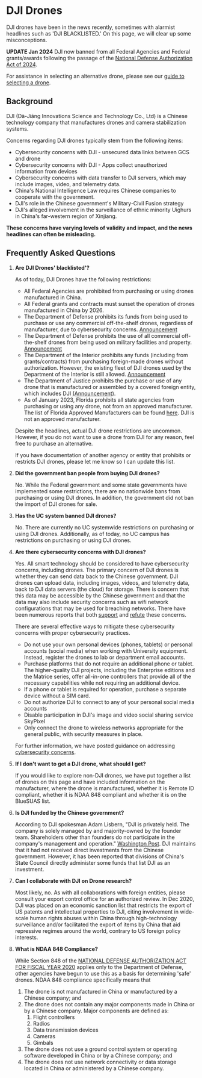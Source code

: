 # DJI Drones

DJI drones have been in the news recently, sometimes with alarmist headlines such as 'DJI BLACKLISTED.' On this page, we will clear up some misconceptions.

**UPDATE Jan 2024** DJI now banned from all Federal Agencies and Federal grants/awards following the passage of the [National Defense Authorization Act of 2024](#billNDAA2024).

For assistance in selecting an alternative drone, please see our [guide to selecting a drone](#pickdrone).


## Background

DJI (Dà-Jiāng Innovations Science and Technology Co., Ltd) is a Chinese technology company that manufactures drones and camera stabilization systems. 

Concerns regarding DJI drones typically stem from the following items:

 - Cybersecurity concerns with DJI - unsecured data links between GCS and drone
 - Cybersecurity concerns with DJI - Apps collect unauthorized information from devices
 - Cybersecurity concerns with data transfer to DJI servers, which may include images, video, and telemetry data. 
 - China's National Intelligence Law requires Chinese companies to cooperate with the government.
 - DJI's role in the Chinese government's Military-Civil Fusion strategy
 - DJI's alleged involvement in the surveillance of ethnic minority Uighurs in China's far-western region of Xinjiang.

**These concerns have varying levels of validity and impact, and the news headlines can often be misleading.**

## Frequently Asked Questions

1. **Are DJI Drones' blacklisted'?**

    As of today, DJI Drones have the following restrictions:

    - All Federal Agencies are prohibited from purchasing or using drones manufactured in China.
    - All Federal grants and contracts must sunset the operation of drones manufactured in China by 2026.
    - The Department of Defense prohibits its funds from being used to purchase or use any commercial off-the-shelf drones, regardless of manufacturer, due to cybersecurity concerns. [Announcement](https://dronedj.com/2018/06/07/department-of-defense-bans-the-purchase-of-commercial-over-the-shelf-uas-including-dji-drones/)
    - The Department of Defense prohibits the use of all commercial off-the-shelf drones from being used on military facilities and property. [Announcement](https://dronedj.com/2018/06/07/department-of-defense-bans-the-purchase-of-commercial-over-the-shelf-uas-including-dji-drones/)
    - The Department of the Interior prohibits any funds (including from grants/contracts) from purchasing foreign-made drones without authorization. However, the existing fleet of DJI drones used by the Department of the Interior is still allowed. [Announcement](https://uas.nifc.gov/sites/default/files/sites/default/files/inline-files/UASP_20221021_OAS-28%20Information%20Bulletin.pdf)
    - The Department of Justice prohibits the purchase or use of any drone that is manufactured or assembled by a covered foreign entity, which includes DJI  [(Announcement)](https://www.ojp.gov/sites/g/files/xyckuh241/files/media/document/ojporderfundingdrones.pdf).
    - As of January 2023, Florida prohibits all state agencies from purchasing or using any drone, not from an approved manufacturer. The list of Florida Approved Manufacturers can be found [here](https://www.dms.myflorida.com/business_operations/state_purchasing/approved_drone_manufacturers). DJI is not an approved manufacturer. 

    Despite the headlines, actual DJI drone restrictions are uncommon. However, if you do not want to use a drone from DJI for any reason, feel free to purchase an alternative. 
    
    If you have documentation of another agency or entity that prohibits or restricts DJI drones, please let me know so I can update this list.
    
2. **Did the government ban people from buying DJI drones?**

    No. While the Federal government and some state governments have implemented some restrictions, there are no nationwide bans from purchasing or using DJI drones. In addition, the government did not ban the import of DJI drones for sale. 
    
3. **Has the UC system banned DJI drones?**

    No. There are currently no UC systemwide restrictions on purchasing or using DJI drones. Additionally, as of today, no UC campus has restrictions on purchasing or using DJI drones.

2. **Are there cybersecurity concerns with DJI drones?**

    Yes. All smart technology should be considered to have cybersecurity concerns, including drones. The primary concern of DJI drones is whether they can send data back to the Chinese government. DJI drones can upload data, including images, videos, and telemetry data, back to DJI data servers (the cloud) for storage. There is concern that this data may be accessible by the Chinese government and that the data may also include security concerns such as wifi network configurations that may be used for breaching networks. There have been numerous reports that both [support](https://www.defense.gov/News/Releases/Release/Article/2706082/department-statement-on-dji-systems/) and [refute](https://thehill.com/policy/cybersecurity/501740-no-evidence-of-unauthorized-data-transfers-by-top-chinese-drone/) these concerns.  
    
    There are several effective ways to mitigate these cybersecurity concerns with proper cybersecurity practices. 
    
    - Do not use your own personal devices (phones, tablets) or personal accounts (social media) when working with University equipment. Instead, register the drones to lab or department email accounts.
    - Purchase platforms that do not require an additional phone or tablet. The higher-quality DJI projects, including the Enterprise editions and the Matrice series, offer all-in-one controllers that provide all of the necessary capabilities while not requiring an additional device.
    - If a phone or tablet is required for operation, purchase a separate device without a SIM card.
    - Do not authorize DJI to connect to any of your personal social media accounts
    - Disable participation in DJI's image and video social sharing service SkyPixel
    - Only connect the drone to wireless networks appropriate for the general public, with security measures in place.   
    
    For further information, we have posted guidance on addressing [cybersecurity concerns](https://ucdrones.github.io/ch-cybersecurity.html).


6. **If I don't want to get a DJI drone, what should I get?**

    If you would like to explore non-DJI drones, we have put together a list of drones on this page and have included information on the manufacturer, where the drone is manufactured, whether it is Remote ID compliant, whether it is NDAA 848 compliant and whether it is on the BlueSUAS list.  

7. **Is DJI funded by the Chinese government?**

    According to DJI spokesman Adam Lisbern, "DJI is privately held. The company is solely managed by and majority-owned by the founder team. Shareholders other than founders do not participate in the company's management and operation." [Washington Post](https://www.washingtonpost.com/national-security/2022/02/01/china-funding-drones-dji-us-regulators/). DJI maintains that it had not received direct investments from the Chinese government. However, it has been reported that divisions of China's State Council directly administer some funds that list DJI as an investment.  

8. **Can I collaborate with DJI on Drone research?**

    Most likely, no. As with all collaborations with foreign entities, please consult your export control office for an authorized review. In Dec 2020, DJI was placed on an economic sanction list that restricts the export of US patents and intellectual properties to DJI, citing involvement in wide-scale human rights abuses within China through high-technology surveillance and/or facilitated the export of items by China that aid repressive regimes around the world, contrary to US foreign policy interests.
    
9. **What is NDAA 848 Compliance?**

    While Section 848 of the [NATIONAL DEFENSE AUTHORIZATION ACT FOR FISCAL YEAR 2020](https://www.govinfo.gov/content/pkg/PLAW-116publ92/html/PLAW-116publ92.htm) applies only to the Department of Defense, other agencies have begun to use this as a basis for determining 'safe' drones.  NDAA 848 compliance specifically means that
  
    1. The drone is not manufactured in China or manufactured by a Chinese company; and
    2. The drone does not contain any major components made in China or by a Chinese company. Major components are defined as:
        1. Flight controllers
        2. Radios
        3. Data transmission devices
        4. Cameras
        5. Gimbals
    2. The drone does not use a ground control system or operating software developed in China or by a Chinese company; and
    3. The drone does not use network connectivity or data storage located in China or administered by a Chinese company.

<!--


2. **I heard a law called "PROHIBITION ON OPERATION OR PROCUREMENT OF FOREIGN-MADE UNMANNED AIRCRAFT SYSTEMS" applies to all federal funds. Is this true?"**

    No. There is a law by that name; however, it does not apply to all federal funds. This law can be found in Section 848 of the [NATIONAL DEFENSE AUTHORIZATION ACT FOR FISCAL YEAR 2020](https://www.govinfo.gov/content/pkg/PLAW-116publ92/html/PLAW-116publ92.htm). However, the section's title is misleading - this law only applies to the Department of Defense. From the actual text of the law - "The Secretary of Defense may not operate or enter into or renew a contract for the procurement of -- (a) a covered unmanned aircraft system..."

2. **I heard from my grant point of contact that DJI drones are prohibited. Are they wrong?**

    Without further information, it is unclear. That person may be mistaken or are aware of a more direct policy that affects their particular division or group. If you are instructed by your research grant point of contact not to use DJI drones or that DJI drones are prohibited from being purchased, please abide by those instructions.

## Timeline of Events


```{=html}
<div class="datatables html-widget html-fill-item" id="htmlwidget-a0cb700bfbe4e8b65aea" style="width:100%;height:auto;"></div>
<script type="application/json" data-for="htmlwidget-a0cb700bfbe4e8b65aea">{"x":{"filter":"top","vertical":false,"filterHTML":"<tr>\n  <td data-type=\"character\" style=\"vertical-align: top;\">\n    <div class=\"form-group has-feedback\" style=\"margin-bottom: auto;\">\n      <input type=\"search\" placeholder=\"All\" class=\"form-control\" style=\"width: 100%;\"/>\n      <span class=\"glyphicon glyphicon-remove-circle form-control-feedback\"><\/span>\n    <\/div>\n  <\/td>\n  <td data-type=\"character\" style=\"vertical-align: top;\">\n    <div class=\"form-group has-feedback\" style=\"margin-bottom: auto;\">\n      <input type=\"search\" placeholder=\"All\" class=\"form-control\" style=\"width: 100%;\"/>\n      <span class=\"glyphicon glyphicon-remove-circle form-control-feedback\"><\/span>\n    <\/div>\n  <\/td>\n  <td data-type=\"character\" style=\"vertical-align: top;\">\n    <div class=\"form-group has-feedback\" style=\"margin-bottom: auto;\">\n      <input type=\"search\" placeholder=\"All\" class=\"form-control\" style=\"width: 100%;\"/>\n      <span class=\"glyphicon glyphicon-remove-circle form-control-feedback\"><\/span>\n    <\/div>\n  <\/td>\n<\/tr>","data":[["2017 May 24","2017 Aug 02","2017 Aug 09","2017 Aug 15","2017 Oct 02","2017 Nov 11","2017 Dec 24","2018 May 23","2019 May 20","2019 Jun 11","2019 Jun 24","2019 Jul 02","2019 Sep 18","2019 Oct 29","2019 Dec 09","2020 Jan 29","2020 May 12","2020 Jul 09","2020 Jul 23","2020 Aug 20","2020 Oct 05","2020 Dec 22","2021 Jan 12","2021 Jan 18","2021 Jan 21","2021 Jan 27","2021 May 06","2021 May 21","2021 Jun 29","2021 Jul 23","2021 Oct 10","2021 Oct 19","2021 Dec 16","2021 Dec 31","2022 Feb 01","2022 Feb 03","2022 Apr 11","2022 Oct 05","2022 Oct 21","2023 Jan 05","2023 Jan 19","2023 Feb 13","2023 Feb 23","2023 Apr 05","2023 Jun 09"],["<a href='https://nsarchive.gwu.edu/sites/default/files/documents/6574684/National-Security-Archive-Department-of-the-Navy.pdf'target='_blank'>Department of the Navy<\/a>","<a href='https://dronelife.com/2017/08/05/dji-us-army-cyber-vulnerabilities/'target='_blank'>Department of the Army<\/a>","<a href='https://info.publicintelligence.net/ICE-DJI-China.pdf'target='_blank'>ICE Intelligence Bulletin<\/a>","<a href='https://www.theregister.com/2017/08/15/dji_go_app_jspatch_tinker_silent_update_no_review/'target='_blank'>Security Report<\/a>","<a href='https://www.dji.com/newsroom/news/dji-launches-privacy-mode-for-drone-operators-to-fly-without-internet-data-transfer'target='_blank'>DJI Press Release<\/a>","<a href='https://arstechnica.com/information-technology/2017/11/dji-left-private-keys-for-ssl-cloud-storage-in-public-view-and-exposed-customers/'target='_blank'>Security Report<\/a>","<a href='https://web.archive.org/web/20201218075733/https:/www.youuav.com/news/detail/201712/19315.html'target='_blank'>News Report<\/a>","<a href='https://dronedj.com/2018/06/07/department-of-defense-bans-the-purchase-of-commercial-over-the-shelf-uas-including-dji-drones/'target='_blank'>Department of Defense<\/a>","<a href='https://www.cnn.com/2019/05/20/politics/dhs-chinese-drone-warning/index.html'target='_blank'>Department of Homeland Security<\/a>","<a href='https://www.cisa.gov/sites/default/files/publications/CISA%20Cybersecurity%20Best%20Practices%20for%20Operating%20Commerical%20UAS%20%28508%29.pdf'target='_blank'>Cybersecurity & Infrastructure Security Agency<\/a>","<a href='https://www.dji.com/newsroom/news/dji-creates-high-security-solution-for-government-drone-programs'target='_blank'>DJI Press Release<\/a>","<a href='https://www.doi.gov/sites/doi.gov/files/uploads/oas_flight_test_and_technical_evaluation_report_-_dji_uas_data_managment_assurance_evaluation_-_7-2-19_v2.0.pdf'target='_blank'>Department of Interior<\/a>","<a href='https://homelandprepnews.com/policy/58748-bill-to-ban-chinese-drones-still-alive-in-congress/'target='_blank'>Federal Legislation<\/a>","<a href='https://dronedj.com/2019/10/31/all-dji-drones-grounded-by-us-interior-department-amid-review/'target='_blank'>Department of Interior<\/a>","<a href='NA'target='_blank'>Federal Legislation<\/a>","<a href='https://thehill.com/policy/cybersecurity/480499-interior-departments-non-emergency-drones-grounded-due-to-cybersecurity/'target='_blank'>Department of Interior<\/a>","<a href='https://www.riverloopsecurity.com/blog/2020/05/dji_mimo/'target='_blank'>Security Report<\/a>","<a href='https://thehill.com/policy/cybersecurity/501740-no-evidence-of-unauthorized-data-transfers-by-top-chinese-drone/'target='_blank'>Security Report<\/a>","<a href='https://www.synacktiv.com/en/publications/dji-android-go-4-application-security-analysis.html'target='_blank'>Security Report<\/a>","<a href='https://www.diu.mil/blue-suas-1'target='_blank'>BlueSUAS<\/a>","<a href='https://www.ojp.gov/sites/g/files/xyckuh241/files/media/document/ojporderfundingdrones.pdf'target='_blank'>Department of Justice<\/a>","<a href='https://www.federalregister.gov/documents/2020/12/22/2020-28031/addition-of-entities-to-the-entity-list-revision-of-entry-on-the-entity-list-and-removal-of-entities'target='_blank'>Department of Commerce<\/a>","<a href='https://buy.gsa.gov/interact/community/6/activity-feed/post/18bbcddf-7f04-4416-8160-901a8c9a7960/_Removal_of_Drones_from_GSA_Multiple_Award_Schedule_Contracts'target='_blank'>General Services Administration<\/a>","<a href='https://www.federalregister.gov/documents/2021/01/22/2021-01646/protecting-the-united-states-from-certain-unmanned-aircraft-systems'target='_blank'>White House Executive Order<\/a>","<a href='https://dronedj.com/2021/07/19/interior-department-slams-blue-suas-drones/'target='_blank'>Department of Interior<\/a>","<a href='NA'target='_blank'>Federal Legislation<\/a>","<a href='https://thehill.com/policy/defense/556370-pentagon-report-clears-use-of-drones-made-by-top-chinese-manufacturer/?rl=1'target='_blank'>Department of Interior<\/a>","<a href='NA'target='_blank'>Department of Interior<\/a>","<a href='NA'target='_blank'>Florida<\/a>","<a href='https://www.defense.gov/News/Releases/Release/Article/2706082/department-statement-on-dji-systems/'target='_blank'>Department of Defense<\/a>","<a href='https://www.diu.mil/blue-suas-2'target='_blank'>BlueSUAS<\/a>","<a href='https://www.fcc.gov/document/carr-calls-review-dji-citing-national-security-risks'target='_blank'>Federal Official Statement<\/a>","<a href='https://home.treasury.gov/news/press-releases/jy0538'target='_blank'>Department of the Treasury<\/a>","<a href='https://www.dms.myflorida.com/business_operations/state_purchasing/approved_drone_manufacturers'target='_blank'>Florida<\/a>","<a href='https://www.washingtonpost.com/national-security/2022/02/01/china-funding-drones-dji-us-regulators/'target='_blank'>News Report<\/a>","<a href='https://www.rubio.senate.gov/public/index.cfm/2022/2/rubio-scott-cotton-stefanik-introduce-legislation-to-counter-chinese-drones'target='_blank'>Federal Legislation<\/a>","<a href='https://research.osu.edu/dji-drone-sanctions-2020-and-2021'target='_blank'>University<\/a>","<a href='https://www.defense.gov/News/Releases/Release/Article/3180636/dod-releases-list-of-peoples-republic-of-china-prc-military-companies-in-accord/'target='_blank'>Department of Defense<\/a>","<a href='https://uas.nifc.gov/sites/default/files/sites/default/files/inline-files/UASP_20221021_OAS-28%20Information%20Bulletin.pdf'target='_blank'>Department of Interior<\/a>","<a href='https://dronexl.co/2023/01/05/dji-banned-from-ces-2023-human-rights-violations/'target='_blank'>News Report<\/a>","<a href='https://www.diu.mil/latest/blue-uas-2-0-cleared-list-access-to-broader-variety-of-capable-unmanned'target='_blank'>BlueSUAS<\/a>","<a href='https://leginfo.legislature.ca.gov/faces/billTextClient.xhtml?bill_id=202320240AB740'target='_blank'>California<\/a>","<a href='https://www.auvsi.org/green-uas'target='_blank'>AUVSI<\/a>","<a href='https://news.yahoo.com/cops-mad-ron-desantis-because-100000169.html'target='_blank'>Florida<\/a>","<a href='https://transportation.house.gov/uploadedfiles/sgrlaa_act_intro_text.pdf'target='_blank'>Federal Legislation<\/a>"],["Concerns for COTS drones of cybersecurity, electromagnetic compatibility, the need for training and low reliability. Provides recommendations to address cybersecurity concerns.","Cites Navy memo and bans Chinese drones","“DJI likely providing US critical Infrastructure and LE data to Chinese government.” It cites open-source reporting and a “reliable” source within the UAS industry.","The Register reports that DJI Go app contains a vulnerability by JSPatch (iOS), Tinker (Android) frameworks for updating without notifying user. DJI releases fixes and creates a bug bounty program.","DJI introduces Privacy Mode to fly without internet connection with DJI Pilot (enterprise app)","Security researcher finds private keys for both the \"wildcard\" certificate for all the company's Web domains and the keys to cloud storage accounts on Amazon Web Services exposed publicly in code posted to GitHub. Once inside, the researcher was able to access unencrypted flight logs, passports, driver's licenses, and Identification Cards.","DJI establishes contracts with mainland Chinese police departments to support surveillance activity, notably within the far-west province of Xinjiang.","Issued as a response to DOD Inspector General investigation. All COTS drones banned from DoD Property and use.","Issued an alert that ‘Chinese-made drones may be sending sensitive flight data to their manufacturers in China’","Releases cybersecurity best practices report","DJI releases DJI Government Edition software and firmware to address security concerns.","Issues DJI drone functionality and data management assurance assessment (no longer online) verifying 2 models meet data security needs","116th Congress, Sen. Scott Introduces American Drone Security Act of 2019. Is not signed into law.","Department of Interior grounds entire drone fleet","116th Congress, National Defense Authorization Act of 2020 passed without ADSA but introduces Section 848 for DoD drone restrictions","Department of Interior clarifies drone restriction","River Loop Security issues report on DJI Mimo App, used for handheld cameras not drones, showing potential for abuse and can send personal information to DJI servers, and therefor could be accessed in China. Data collected via Facebook.","Booz Allen Hamilton issues report stating no evidence of unauthorized data transfers by DJI.","Synactiv group issues report that DJI Go 4 Android App has the potential for abuse. Auto-updates bypassing Google and collecting IMSI and IMEI serial numbers of cell phones.","Department of Defense issues Blue SUAS 1.0 list","Office of Justice Order 2700.1 - Department of Justice funds can’t be used to purchase or use drones by foreign manufacturers, including DJI.  Cites risk associated with vulnerability to ‘extrajudicial direction’ from foreign government.","RIN 0694-AI37. DJI is added to the ‘entity list,’ presumption of denial for exports of US patents. cites – human-rights abuse in Xinjiang.","GSA removes all non-Blue SUAS drones from their Multiple Award Schedules (MAS) program. Cites risks associated with ‘surveillance, theft, disruption, and/or use of federal information networks. Also ... Increased risk of non-compliance with Trade Agreements Act and Section 889 NDAA for 2019.’","Trump White House issues EO13981 “Protecting the United States from Certain Unmanned Aircraft System” ordering all Federal executive departments and agencies to review whether they can ban foreign drones within their scope.","Department of Interior memo to Biden Administration reports that Blue SUAS drones are 8-14 times more expensive and only 20% as effective","117th Congress, Sen. Scott re-introduces American Drone Security Act of 2021","Leaked Pentagon memo states Department of Interior report from 2019 was accurate and appropriate.","Review of the U.S. Department of the Interior (DOI) Unmanned Aircraft Systems (UAS) Program (no longer online) indicating the DOI’s previous risk management sufficiently mitigated potential risks posed by the current fleet of non-domestic UAS","Fl. Gov DeSantis signs SB44 – mandates a FL approved manufacturers list.","Department of Defense Statement on DJI Systems. Discredits leaked Pentagon memo.","Department of Defense issues Blue SUAS 2.0 list","FCC Chair calls for adding DJI to the FCC’s covered list citing previous administration’s Executive Order.","Department of the Treasury identified DJI as involved in human-rights abuse in Xinjiang. US persons are prohibited from purchasing or selling publicly traded securities.","Florida releases the ‘Approved Manufacturer’s List’ – copy of Blue SUAS 1.0 list. DJI drones banned. 1-year grace period.","Washington Post article, ‘Drone company DJI obscured ties to Chinese state funding, documents show.’","Sen. Rubio introduces ‘Countering CCP Drones Act’ to add DJI to FCC’s covered list. Cite’s WaPo article and FCC Chair.","The Ohio State bans directly interacting with DJI under the incorrect assumptions about economic sanctions from the Department of Commerce and the Department of the Treasury.","Department of Defense Section 1260H Statement identifies DJI as involved in China’s Military-Civil fusion strategy","Department of the Interior announces existing fleet, including DJI, may continue to be used, but no more foreign aircraft can be purchased without authorization.","CTA confirms that DJI is banned from exhibiting at CES 2023 due to Department of Commerce (Dec 2020) designation.","Department of Defense issues update to Blue SUAS 2.0 list","CA Assembly introduces AB740 to address ‘drone cybersecurity’ which would include banning DJI drones. Cancelled in May 2023.","AUVSI creates Green SUAS list for civil purposes.","\"Cops Are Mad at Ron DeSantis Because He Forces Crappy Made-in-USA Drones on Them\"","First draft of FAA Reauthorization Bill of 2023 proposed to ban Chinese drones from future aviation infrastructure programs and FAA workforce development programs."]],"container":"<table class=\"display\">\n  <thead>\n    <tr>\n      <th>Date<\/th>\n      <th>News<\/th>\n      <th>Notes<\/th>\n    <\/tr>\n  <\/thead>\n<\/table>","options":{"scrollX":true,"autoWidth":true,"columnDefs":[{"width":"190px","targets":[0,1]},{"name":"Date","targets":0},{"name":"News","targets":1},{"name":"Notes","targets":2}],"order":[],"orderClasses":false,"orderCellsTop":true,"rowCallback":"function(row, data, displayNum, displayIndex, dataIndex) {\nvar value=data[0]; $(this.api().cell(row, 0).node()).css({'font-weight':'bold'});\nvar value=data[1]; $(this.api().cell(row, 1).node()).css({'font-weight':'bold'});\nvar value=data[0]; $(this.api().cell(row, 0).node()).css({'font-size':'75%'});\nvar value=data[1]; $(this.api().cell(row, 1).node()).css({'font-size':'75%'});\nvar value=data[2]; $(this.api().cell(row, 2).node()).css({'font-size':'75%'});\n}"}},"evals":["options.rowCallback"],"jsHooks":[]}</script>
```

-->
<!--
## Alternatives to DJI

If you would like to explore non-DJI drones, there is a list of drones approved by the Department of Defense for acceptable use at most Department of Defense locations: https://www.diu.mil/blue-uas-cleared-list. This list focuses on drones used for surveillance operations; however, it includes options such as Skydio and AgEagle eBee drones that may be useful to UC researchers. 

-The Blue SUAS list drones are not generally available to the public; however, public versions are available. However, a recent Department of the Interior report pointed out that the drones on the Blue SUAS list were [8-14 times more expensive and only 20% as capable as the currently available DJI drones](https://dronedj.com/2021/07/19/interior-department-slams-blue-suas-drones/).


-->








<!-- ## In The News -->

<!-- ### Department of the Navy Memo - May 24, 2017 -->
<!-- [Memo](https://nsarchive.gwu.edu/sites/default/files/documents/6574684/National-Security-Archive-Department-of-the-Navy.pdf) -->

<!-- **Background** -->
<!-- The Department of the Navy issued an internal memo on May 24, 2017. Though the content of the report would not be publically revealed until 2019 following a FOIA request, this memo is cited by other Department of Defense units in support of banning DJI drones. This memo states lists the following Operational Risks for utilizing DJI drones: -->

<!-- 1. Cybersecurity Risks -->
<!-- 2. Electromagnetic Compatibility -->
<!-- 3. The Need for Training and Technical Support -->
<!-- 4. Low Reliability -->

<!-- Though this memo lists cybersecurity issues related to DJI drones, it does not ban the use of DJI drones. Instead, it offers the following recommended mitigations. -->

<!-- 1. Conduct training operations in areas that limit the potential of adversaries to be in reception range of the GCS and Air Vehicle signals. -->
<!-- 2. Conduct training in areas that are not operationally sensitive. -->
<!-- 3. Do not connect the GCS to military networks using wired or wireless connections. -->
<!-- 4. Avoid connecting the GCS to the world wide web using wired or wireless connections, but if necessary, ensure all images, video and flight records are deleted from the GCS cache and micro-SD cards prior to connection to the web. -->
<!-- 5. The Air Vehicle has the capability to store images/video on a micro-SD card when installed in the GCS, the air vehicle, or a combination of both. Due to the potential for loss of the air vehicle, operation with the SD card installed is NOT RECOMMENDED. The DJI platforms can perform all necessary flight functions without the use of recording media. This means both GCS internal memory (cache), and external memory. -->
<!-- 6. Cover the camera when not in use using the plastic gimbal support included in the kit. -->
<!-- 7. Do not use Personal Phones (i.e. 3G/4G/LTE Network) or Hot spots to access Map Data. -->

<!-- The memo states that there are two major concerns: 1) The data link between the GCS and the drone may be passively viewed or intercepted, and 2) when any part of the system is connected to the web, images, video and flight records could be uploaded to unsecure servers. This memo provides no evidence or cites substantiated reports. The memo states that "A thorough study of the cyber vulnerabilities of these systems is not available at this time." -->

<!-- **Impact** -->
<!-- Despite not banning DJI drones, this memo was cited in later reports to support the banning of DJI drones.  -->



<!-- ### Department of the Army Memo - August 2, 2017 -->
<!-- [News Report](https://dronelife.com/2017/08/05/dji-us-army-cyber-vulnerabilities/) -->

<!-- **Background** -->


<!-- **Impact** -->

<!-- **Summary** -->
<!-- The Department of the Army followed actions by the Navy, and based on the recommendations from the Army Research Laboratory, ordered all personnel to cease all use, uninstall all DJI applications, remove all batteries/storage media from DJI drones. -->


<!-- ### Department of Defense Unclassified/For Official Use Only Memo - May 23, 2018 -->
<!-- [News Report](https://dronedj.com/2018/06/07/department-of-defense-bans-the-purchase-of-commercial-over-the-shelf-uas-including-dji-drones/) -->

<!-- **Background** -->


<!-- **Impact** -->

<!-- **Summary** -->
<!-- This internal memo, sent to the officials within the Department of Defense, effectively suspended the purchase of all commercial off-the-shelf drones as well as the use of these drones until the DoD develops a strategy to adequately assess and mitigate the risks associated with their use. -->

<!-- ### National Defense Authorization Act of 2020 - December 9, 2019 -->
<!-- [Bill](https://www.congress.gov/116/crpt/hrpt333/CRPT-116hrpt333.pdf) -->

<!-- **Summary** -->
<!-- The National Defense Authorization Act of 2020 included new legislation in Section 848 that bars DoD employees from procuring drone components such as flight controllers, developed or manufactuered in a covered foreign country, specifically China. -->

<!-- The provision prohibits the Department of Defense from using or renewing a contract for an UAS that: -->

<!-- was manufactured in -->
<!-- uses equipment, like cameras or flight controllers, manufactured in -->
<!-- employs a ground control system developed in or -->
<!-- utilizes a network or data storage administered by China or an entity domiciled in China. -->

<!-- **Impact** -->
<!-- This legislation codifies existing bans by the Department of Defense. By this point, the Department of Defense had already implemented complete bans on all commercial off-the-shelf drones, exceeding the restrictions created by this legislation. -->


<!-- ### OJP Order 2700.1 - October 5, 2020 -->

<!-- **Background** -->



<!-- **Impact** -->

<!-- **Summary** -->

<!-- The Department of Justice announcement on October 5, 2020 restricts Department of Justice funds awarded or made available through a contract, grant, or cooperative agreement from being used to purchase DJI drones, and additionally prohibits the use of DJI drones within the scope of work of those agreements. -->


<!-- ### DoC RIN 0694-AI37 - Dec 22, 2020 -->

<!-- **Background** -->

<!-- **Impact** -->

<!-- **Summary** -->

<!-- The US Department of Commerce added DJI to the 'Entity List.' The Entity List identifies entities for which there is reasonable cause to believe that the entities are involved in activities contrary to the national security or foreign policy interests of the United States. Export Control regulations will now require license requirements for exports of technology to DJI. -->

<!-- ### DoD Department Statement on DJI Systems - July 23, 2021 -->
<!-- [Announcement](https://www.defense.gov/News/Releases/Release/Article/2706082/department-statement-on-dji-systems/) -->

<!-- **Background** -->
<!-- On July 23, 2021 the Department of Defense issued a statement clarifying its position on DJI drones. They state unequivocoly, that DJI poses a potential threat to national security. This statement however is a refutement of a 'leaked' report that suggested that the Department of Defense had reviewed or approved of DJI drones for purchase by other US governmental departments or agencies. -->


<!-- **Impact** -->

<!-- **Summary** -->


<!-- ### DoD Section 1260H - Oct 5, 2022 -->

<!-- **Background** -->

<!-- On October 5, 2022, the US Department of Defense issued an announcement that DJI was identified as a company operating directly or indirectly within the United States and identified as a Military-Civil Fusion Contributor. This announcement was made under a new reporting requirement passed in the National Defense Authorization Act of 2021. As defined in law, entities that must be identified fit under the below categories: -->

<!-- 1. Entities knowingly receiving assistance from the Government of China or the Chinese Communist Party through science and technology efforts initiated under the Chinese military industrial planning apparatus; -->
<!-- 2. Entities affiliated with the Chinese Ministry of Industry and Information Technology, including research partnerships and projects;  -->
<!-- 3. Entities receiving assistance, operational direction or policy guidance from the State Administration for Science, Technology and Industry for National Defense;  -->
<!-- 4. Any entities or subsidiaries defined as a "defense enterprise" by the State Council of the People's Republic of China;  -->
<!-- 5. Entities residing in or affiliated with a military-civil fusion enterprise zone or receiving assistance from the Government of China through such enterprise zone. -->
<!-- 6. Entities awarded with receipt of military production licenses by the Government of China;  -->
<!-- 7. Entities that advertise on national, provincial, and non-governmental military equipment procurement platforms in the People's Republic of China; or  -->
<!-- 8. Any other entities the Secretary determines is appropriate. -->


<!-- The identification of companies that may be related to military complexes is not a new development. Section 1260H is similar, but distinct from an earlier reporting requirement under Section 1237 of the 1999 National Defense Authorization Act. The Section 1237 reporting requirement in its current form after modification in 2005, requires identification of entities affiliated with any minitry of the People's Republic of China, particularly targeting 'Communist China Military Companies.' As of today, DJI has not been identifed under Section 1237. -->

<!-- **Impact** -->

<!-- However, by itself, the announcement under Section 1260H is just an announcement of identification. Further regulatory or executive action is required to take action against companies identified under Section 1260H.   -->

<!-- **Summary** -->

<!-- The Department of Defense announcement on October 5, 2022 is an announcement of identification. As of today, no further action has been taken to penalize identified companies. -->
